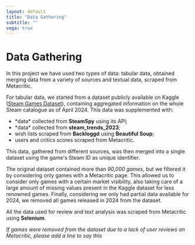 ```yaml
---
layout: default
title: "Data Gathering"
subtitle: ""
vega: true
---
```


<h1 class = "full-width-wrapper superH1"> Data Gathering </h1>

In this project we have used two types of data: tabular data, obtained merging data from a variety of sources and textual data, scraped from Metacritic.

For tabular data, we started from a dataset publicly available on Kaggle (<a href="">Steam Games Dataset</a>), containing aggregated information on the whole Steam catalogue as of April 2024. This data was supplemented with:

<ul class = "in_text_list">
    <li> *data* collected from <b>SteamSpy</b> using its API; </li>
    <li> *data* collected from <b>steam_trends_2023</b>; </li>
    <li> wish lists scraped from <b>Backloggd</b> using <b>Beautiful Soup</b>; </li>
    <li> users and critics scores scraped from Metacritic. </li>
</ul>

This data, gathered from different sources, was then merged into a single dataset using the game's Steam ID as unique identifier.

The original dataset contained more than *90,000 games*, but we filtered it by considering only games with a Metacritic page. This allowed us to consider only games with a certain market visibility, also taking care of a large amount of missing values present in the Kaggle dataset for less renowned games. Finally, considering we only had partial data available for 2024, we removed all games released in 2024 from the dataset.

All the data used for review and text analysis was scraped from Metacritic using **Selenium**.

*If games were removed from the dataset due to a lack of user reviews on Metacritic, please add a line to say this*


